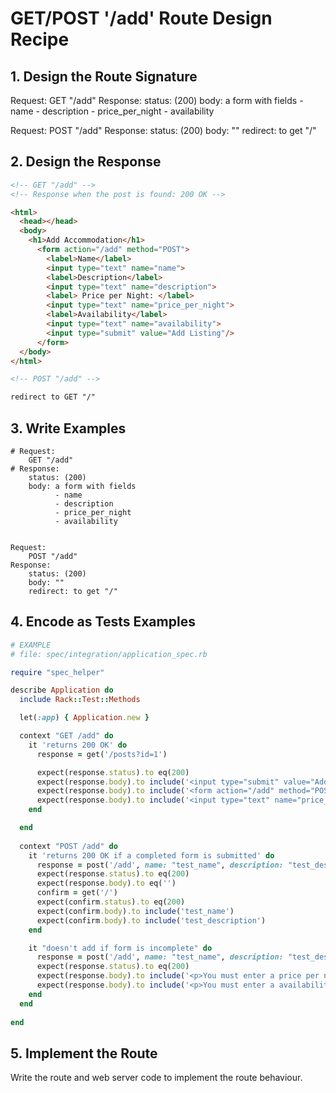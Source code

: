 # GET/POST '/add' Route Design Recipe
## 1. Design the Route Signature

Request: 
    GET "/add"
Response: 
    status: (200)
    body: a form with fields
          - name 
          - description 
          - price_per_night
          - availability

Request: 
    POST "/add"
Response: 
    status: (200)
    body: ""
    redirect: to get "/"

## 2. Design the Response

```html
<!-- GET "/add" -->
<!-- Response when the post is found: 200 OK -->

<html>
  <head></head>
  <body>
    <h1>Add Accommodation</h1>
      <form action="/add" method="POST">
        <label>Name</label>
        <input type="text" name="name">
        <label>Description</label>
        <input type="text" name="description">
        <label> Price per Night: </label>
        <input type="text" name="price_per_night">
        <label>Availability</label>
        <input type="text" name="availability">
        <input type="submit" value="Add Listing"/>
      </form>
  </body>
</html>

<!-- POST "/add" -->

redirect to GET "/"
```
## 3. Write Examples
```
# Request: 
    GET "/add"
# Response: 
    status: (200)
    body: a form with fields
          - name 
          - description 
          - price_per_night
          - availability


Request: 
    POST "/add"
Response: 
    status: (200)
    body: ""
    redirect: to get "/"
```


## 4. Encode as Tests Examples

```ruby
# EXAMPLE
# file: spec/integration/application_spec.rb

require "spec_helper"

describe Application do
  include Rack::Test::Methods

  let(:app) { Application.new }

  context "GET /add" do
    it 'returns 200 OK' do
      response = get('/posts?id=1')

      expect(response.status).to eq(200)
      expect(response.body).to include('<input type="submit" value="Add Listing"/>')
      expect(response.body).to include('<form action="/add" method="POST">')
      expect(response.body).to include('<input type="text" name="price_per_night">')
    end

  end
  
  context "POST /add" do
    it 'returns 200 OK if a completed form is submitted' do
      response = post('/add', name: "test_name", description: "test_description", price_per_night: "test_price", availability: "test_date")
      expect(response.status).to eq(200)
      expect(response.body).to eq('')
      confirm = get('/')
      expect(confirm.status).to eq(200)
      expect(confirm.body).to include('test_name')
      expect(confirm.body).to include('test_description')
    end

    it "doesn't add if form is incomplete" do
      response = post('/add', name: "test_name", description: "test_description", price_per_night: "", availability: "")
      expect(response.status).to eq(200)
      expect(response.body).to include('<p>You must enter a price per night</p>')
      expect(response.body).to include('<p>You must enter a availability</p>')
    end
  end
  
end
```

## 5. Implement the Route

Write the route and web server code to implement the route behaviour.
